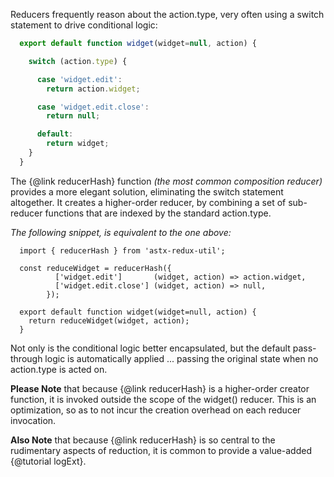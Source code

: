 Reducers frequently reason about the action.type, very often using a
switch statement to drive conditional logic:

```JavaScript
  export default function widget(widget=null, action) {

    switch (action.type) {

      case 'widget.edit':
        return action.widget;

      case 'widget.edit.close':
        return null;

      default:
        return widget;
    }
  }
```

The {@link reducerHash} function *(the most common composition
reducer)* provides a more elegant solution, eliminating the switch
statement altogether.  It creates a higher-order reducer, by combining
a set of sub-reducer functions that are indexed by the standard
action.type.

*The following snippet, is equivalent to the one above:*
```
  import { reducerHash } from 'astx-redux-util';

  const reduceWidget = reducerHash({
          ['widget.edit']       (widget, action) => action.widget,
          ['widget.edit.close'] (widget, action) => null,
        });

  export default function widget(widget=null, action) {
    return reduceWidget(widget, action);
  }
```

Not only is the conditional logic better encapsulated, but the default
pass-through logic is automatically applied ... passing the original
state when no action.type is acted on.

**Please Note** that because {@link reducerHash} is a higher-order
creator function, it is invoked outside the scope of the widget()
reducer.  This is an optimization, so as to not incur the creation
overhead on each reducer invocation.

**Also Note** that because {@link reducerHash} is so central to the
rudimentary aspects of reduction, it is common to provide a
value-added {@tutorial logExt}.

